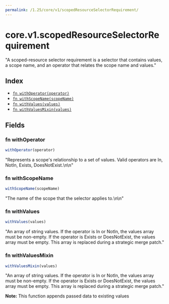 ```yaml
---
permalink: /1.25/core/v1/scopedResourceSelectorRequirement/
---
```


# core.v1.scopedResourceSelectorRequirement

"A scoped-resource selector requirement is a selector that contains values, a scope name, and an operator that relates the scope name and values."

## Index

* [`fn withOperator(operator)`](#fn-withoperator)
* [`fn withScopeName(scopeName)`](#fn-withscopename)
* [`fn withValues(values)`](#fn-withvalues)
* [`fn withValuesMixin(values)`](#fn-withvaluesmixin)

## Fields

### fn withOperator

```ts
withOperator(operator)
```

"Represents a scope's relationship to a set of values. Valid operators are In, NotIn, Exists, DoesNotExist.\n\n"

### fn withScopeName

```ts
withScopeName(scopeName)
```

"The name of the scope that the selector applies to.\n\n"

### fn withValues

```ts
withValues(values)
```

"An array of string values. If the operator is In or NotIn, the values array must be non-empty. If the operator is Exists or DoesNotExist, the values array must be empty. This array is replaced during a strategic merge patch."

### fn withValuesMixin

```ts
withValuesMixin(values)
```

"An array of string values. If the operator is In or NotIn, the values array must be non-empty. If the operator is Exists or DoesNotExist, the values array must be empty. This array is replaced during a strategic merge patch."

**Note:** This function appends passed data to existing values